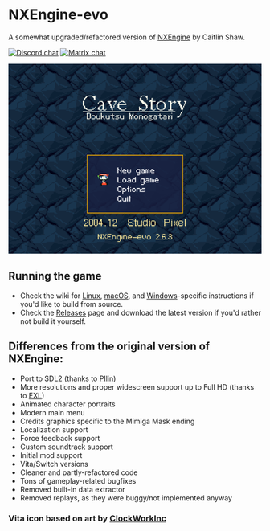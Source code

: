 # NXEngine-evo
A somewhat upgraded/refactored version of [NXEngine](http://nxengine.sourceforge.net/) by Caitlin Shaw.

[![Discord chat](https://img.shields.io/discord/804396136252964954?label=Discord)](https://discord.gg/jnwmA7DhQh) [![Matrix chat](https://img.shields.io/matrix/nxengine-evo:ninetailed.ninja?server_fqdn=matrix.ninetailed.ninja&label=Matrix)](https://matrix.to/#/#nxengine-evo:ninetailed.ninja)

![Screenshot](https://raw.githubusercontent.com/nxengine/nxengine-evo/master/screenshot.png)

## Running the game
 * Check the wiki for [Linux](https://github.com/nxengine/nxengine-evo/wiki/Building-on-Linux), [macOS](https://github.com/nxengine/nxengine-evo/wiki/Building-on-macOS), and [Windows](https://github.com/nxengine/nxengine-evo/wiki/Building-on-Windows)-specific instructions if you'd like to build from source.
 * Check the [Releases](https://github.com/nxengine/nxengine-evo/releases) page and download the latest version if you'd rather not build it yourself.

## Differences from the original version of NXEngine:
* Port to SDL2 (thanks to [PIlin](https://github.com/PIlin/NXEngine-iOS))
* More resolutions and proper widescreen support up to Full HD (thanks to [EXL](https://github.com/EXL/NXEngine))
* Animated character portraits
* Modern main menu
* Credits graphics specific to the Mimiga Mask ending
* Localization support
* Force feedback support
* Custom soundtrack support
* Initial mod support
* Vita/Switch versions
* Cleaner and partly-refactored code
* Tons of gameplay-related bugfixes
* Removed built-in data extractor
* Removed replays, as they were buggy/not implemented anyway

### Vita icon based on art by [ClockWorkInc](https://www.deviantart.com/clockworkinc)
